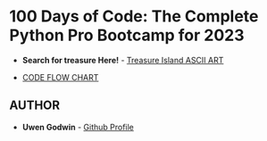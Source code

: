 <a name="100 Days of Code: The Complete Python Pro Bootcamp for 2023"></a>
# 100 Days of Code: The Complete Python Pro Bootcamp for 2023

- **Search for treasure Here!** - [Treasure Island ASCII ART](https://ascii.co.uk/art)

- [CODE FLOW CHART](https://viewer.diagrams.net/index.html?highlight=0000ff&edit=_blank&layers=1&nav=1&title=Treasure%20Island%20Conditional.drawio#Uhttps%3A%2F%2Fdrive.google.com%2Fuc%3Fid%3D1oDe4ehjWZipYRsVfeAx2HyB7LCQ8_Fvi%26export%3Ddownload)

## AUTHOR
- **Uwen Godwin** - [Github Profile](https://github.com/uwen-godwin)
